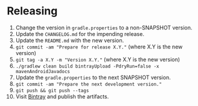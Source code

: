 Releasing
=========

 1. Change the version in `gradle.properties` to a non-SNAPSHOT version.
 2. Update the `CHANGELOG.md` for the impending release.
 3. Update the `README.md` with the new version.
 4. `git commit -am "Prepare for release X.Y."` (where X.Y is the new version)
 5. `git tag -a X.Y -m "Version X.Y."` (where X.Y is the new version)
 6. `./gradlew clean build bintrayUpload -PdryRun=false -x mavenAndroidJavadocs`
 7. Update the `gradle.properties` to the next SNAPSHOT version.
 8. `git commit -am "Prepare the next development version."`
 9. `git push && git push --tags`
 10. Visit [Bintray](https://bintray.com/gridstone/Navi/navi/view) and publish the artifacts.